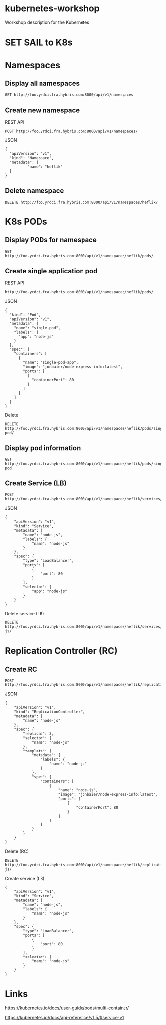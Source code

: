 # kubernetes-workshop
Workshop description for the Kubernetes

SET SAIL to K8s
===============

# Namespaces
## Display all namespaces
```
GET http://foo.yrdci.fra.hybris.com:8000/api/v1/namespaces
```
## Create new namespace
REST API
```
POST http://foo.yrdci.fra.hybris.com:8000/api/v1/namespaces/
```
JSON
```
{
  "apiVersion": "v1",
  "kind": "Namespace",
  "metadata": {
          "name": "heflik"
  }
}
```
## Delete namespace
```
DELETE http://foo.yrdci.fra.hybris.com:8000/api/v1/namespaces/heflik/
```
# K8s PODs

## Display PODs for namespace
```
GET http://foo.yrdci.fra.hybris.com:8000/api/v1/namespaces/heflik/pods/
```

## Create single application pod
REST API
```
http://foo.yrdci.fra.hybris.com:8000/api/v1/namespaces/heflik/pods/
```
JSON
```
{
  "kind": "Pod",
  "apiVersion": "v1",
  "metadata": {
    "name": "single-pod",
    "labels": {
      "app": "node-js"
    }
  },
  "spec": {
    "containers": [
      {
        "name": "single-pod-app",
        "image": "jonbaier/node-express-info:latest",
        "ports": [
          {
            "containerPort": 80
          }
        ]
      }
    ]
  }
}
```
Delete
```
DELETE http://foo.yrdci.fra.hybris.com:8000/api/v1/namespaces/heflik/pods/single-pod/
```
## Display pod information
```
GET http://foo.yrdci.fra.hybris.com:8000/api/v1/namespaces/heflik/pods/single-pod
```
## Create Service (LB)
```
POST http://foo.yrdci.fra.hybris.com:8000/api/v1/namespaces/heflik/services/
```
JSON
```
{
	"apiVersion": "v1",
	"kind": "Service",
	"metadata": {
		"name": "node-js",
		"labels": {
			"name": "node-js"
		}
	},
	"spec": {
		"type": "LoadBalancer",
		"ports": [
			{
				"port": 80
			}
		],
		"selector": {
			"app": "node-js"
		}
	}
}
```
Delete service (LB)
```
DELETE http://foo.yrdci.fra.hybris.com:8000/api/v1/namespaces/heflik/services/node-js/
```
# Replication Controller (RC)
## Create RC
```
POST http://foo.yrdci.fra.hybris.com:8000/api/v1/namespaces/heflik/replicationcontrollers/
```
JSON
```
{
	"apiVersion": "v1",
	"kind": "ReplicationController",
	"metadata": {
		"name": "node-js"
	},
	"spec": {
		"replicas": 3,
		"selector": {
			"name": "node-js"
		},
		"template": {
			"metadata": {
				"labels": {
					"name": "node-js"
				}
			},
			"spec": {
				"containers": [
					{
						"name": "node-js",
						"image": "jonbaier/node-express-info:latest",
						"ports": [
							{
								"containerPort": 80
							}
						]
					}
				]
			}
		}
	}
}
```
Delete (RC)
```
DELETE http://foo.yrdci.fra.hybris.com:8000/api/v1/namespaces/heflik/replicationcontrollers/node-js/
```
Create service (LB)
```
{
	"apiVersion": "v1",
	"kind": "Service",
	"metadata": {
		"name": "node-js",
		"labels": {
			"name": "node-js"
		}
	},
	"spec": {
		"type": "LoadBalancer",
		"ports": [
			{
				"port": 80
			}
		],
		"selector": {
			"name": "node-js"
		}
	}
}
```

# Links
https://kubernetes.io/docs/user-guide/pods/multi-container/

https://kubernetes.io/docs/api-reference/v1.5/#service-v1
